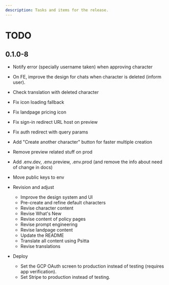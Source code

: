 ```yaml
---
description: Tasks and items for the release.
---
```


# TODO

## 0.1.0-8

- Notify error (specially username taken) when approving character

- On FE, improve the design for chats when character is deleted (inform user).
- Check translation with deleted character
- Fix icon loading fallback
- Fix landpage pricing icon

- Fix sign-in redirect URL host on preview
- Fix auth redirect with query params
- Add "Create another character" button for faster multiple creation

- Remove preview related stuff on prod
- Add .env.dev, .env.preview, .env.prod (and remove the info about need of change in docs)
- Move public keys to env

- Revision and adjust
  - Improve the design system and UI
  - Pre-create and refine default characters
  - Revise character content
  - Revise What's New
  - Revise content of policy pages
  - Revise prompt engineering
  - Revise landpage content
  - Update the README
  - Translate all content using Psitta
  - Revise translations
- Deploy
  - Set the GCP OAuth screen to production instead of testing (requires app verification).
  - Set Stripe to production instead of testing.

